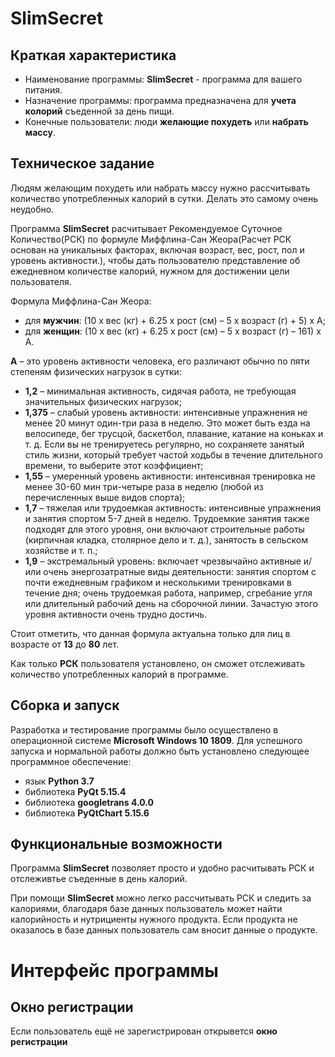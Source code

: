 # SlimSecret
 ## Краткая характеристика
* Наименование программы: **SlimSecret** - программа для вашего питания.
* Назначение программы: программа предназначена для **учета колорий** съеденной за день пищи.
* Конечные пользователи: люди **желающие похудеть** или **набрать массу**.

## Техническое задание
Людям желающим похудеть или набрать массу нужно рассчитывать количество употребленных калорий в сутки. Делать это самому очень неудобно. 

Программа **SlimSecret** расчитывает Рекомендуемое Суточное Количество(РСК) по формуле Миффлина-Сан Жеора(Расчет РСК основан на уникальных факторах, включая возраст, вес, рост, пол и уровень активности.), чтобы дать пользователю представление об ежедневном количестве калорий, нужном для достижении цели пользователя.

Формула Миффлина-Сан Жеора:

 + для **мужчин**: (10 x вес (кг) + 6.25 x рост (см) – 5 x возраст (г) + 5) x A;
 + для **женщин**: (10 x вес (кг) + 6.25 x рост (см) – 5 x возраст (г) – 161) x A.

**A** – это уровень активности человека, его различают обычно по пяти степеням физических нагрузок в сутки:

 + **1,2** – минимальная активность, сидячая работа, не требующая значительных физических нагрузок;
 + **1,375** – слабый уровень активности: интенсивные упражнения не менее 20 минут один-три раза в неделю. Это может быть езда на велосипеде, бег трусцой, баскетбол, плавание, катание на коньках и т. д. Если вы не тренируетесь регулярно, но сохраняете занятый стиль жизни, который требует частой ходьбы в течение длительного времени, то выберите этот коэффициент;
 + **1,55** – умеренный уровень активности: интенсивная тренировка не менее 30-60 мин три-четыре раза в неделю (любой из перечисленных выше видов спорта);
 + **1,7** – тяжелая или трудоемкая активность: интенсивные упражнения и занятия спортом 5-7 дней в неделю. Трудоемкие занятия также подходят для этого уровня, они включают строительные работы (кирпичная кладка, столярное дело и т. д.), занятость в сельском хозяйстве и т. п.;
 + **1,9** – экстремальный уровень: включает чрезвычайно активные и/или очень энергозатратные виды деятельности: занятия спортом с почти ежедневным графиком и несколькими тренировками в течение дня; очень трудоемкая работа, например, сгребание угля или длительный рабочий день на сборочной линии. Зачастую этого уровня активности очень трудно достичь.

Стоит отметить, что данная формула актуальна только для лиц в возрасте от **13** до **80** лет.

Как только **РСК** пользователя установлено, он сможет отслеживать количество употребленных калорий в программе.

## Сборка и запуск
Разработка и тестирование программы было осуществлено в операционной системе **Microsoft Windows 10 1809**. Для успешного запуска и нормальной работы должно быть установлено следующее программное обеспечение:

+ язык **Python 3.7**
+ библиотека **PyQt 5.15.4**
+ библиотека **googletrans 4.0.0**
+ библиотека **PyQtChart 5.15.6**

## Функциональные возможности
Программа **SlimSecret** позволяет просто и удобно расчитывать РСК и отслеживтье съеденные в день калорий.

При помощи **SlimSecret** можно легко рассчитывать РСК и следить за калориями, благодаря базе данных пользователь может найти калорийность и нутрициенты нужного продукта. Если продукта не оказалось в базе данных пользователь сам вносит данные о продукте.
# Интерфейс программы
## Окно регистрации
Если пользователь ещё не зарегистрирован открывется **окно регистрации**
